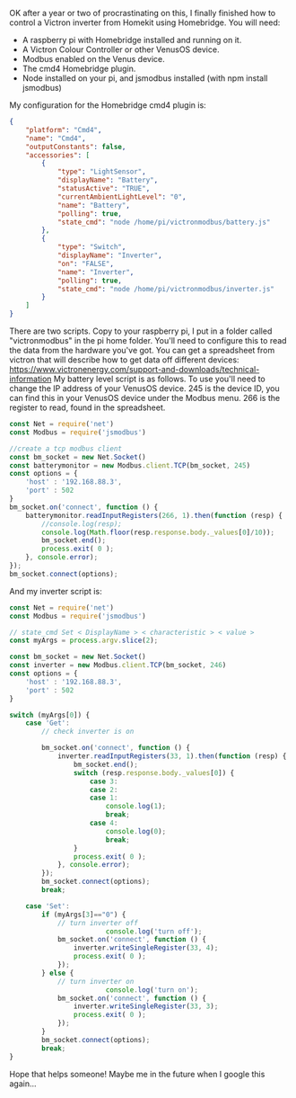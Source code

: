 OK after a year or two of procrastinating on this, I finally finished how to control a Victron inverter from Homekit using Homebridge.
You will need:

- A raspberry pi with Homebridge installed and running on it.
- A Victron Colour Controller or other VenusOS device.
- Modbus enabled on the Venus device.
- The cmd4 Homebridge plugin.
- Node installed on your pi, and jsmodbus installed (with npm install jsmodbus)

My configuration for the Homebridge cmd4 plugin is:

```JSON
{
    "platform": "Cmd4",
    "name": "Cmd4",
    "outputConstants": false,
    "accessories": [
        {
            "type": "LightSensor",
            "displayName": "Battery",
            "statusActive": "TRUE",
            "currentAmbientLightLevel": "0",
            "name": "Battery",
            "polling": true,
            "state_cmd": "node /home/pi/victronmodbus/battery.js"
        },
        {
            "type": "Switch",
            "displayName": "Inverter",
            "on": "FALSE",
            "name": "Inverter",
            "polling": true,
            "state_cmd": "node /home/pi/victronmodbus/inverter.js"
        }
    ]
}
```

There are two scripts. Copy to your raspberry pi, I put in a folder called "victronmodbus" in the pi home folder. You'll need to configure this to read the data from the hardware you've got. You can get a spreadsheet from victron that will describe how to get data off different devices: https://www.victronenergy.com/support-and-downloads/technical-information
My battery level script is as follows.
To use you'll need to change the IP address of your VenusOS device. 245 is the device ID, you can find this in your VenusOS device under the Modbus menu. 266 is the register to read, found in the spreadsheet.

```Javascript
const Net = require('net')
const Modbus = require('jsmodbus')

//create a tcp modbus client
const bm_socket = new Net.Socket()
const batterymonitor = new Modbus.client.TCP(bm_socket, 245)
const options = {
	'host' : '192.168.88.3',
	'port' : 502
}
bm_socket.on('connect', function () {
	batterymonitor.readInputRegisters(266, 1).then(function (resp) {
		//console.log(resp);
		console.log(Math.floor(resp.response.body._values[0]/10));
		bm_socket.end();
		process.exit( 0 );
	}, console.error);
});
bm_socket.connect(options);
```


And my inverter script is:


```Javascript
const Net = require('net')
const Modbus = require('jsmodbus')

// state_cmd Set < DisplayName > < characteristic > < value >
const myArgs = process.argv.slice(2);

const bm_socket = new Net.Socket()
const inverter = new Modbus.client.TCP(bm_socket, 246)
const options = {
	'host' : '192.168.88.3',
	'port' : 502
}

switch (myArgs[0]) {
	case 'Get':
		// check inverter is on

		bm_socket.on('connect', function () {
			inverter.readInputRegisters(33, 1).then(function (resp) {
				bm_socket.end();
				switch (resp.response.body._values[0]) {
					case 3: 
					case 2: 
					case 1:
						console.log(1); 
						break;
					case 4:
						console.log(0); 
						break;
				}
				process.exit( 0 );
			}, console.error);
		});
		bm_socket.connect(options);
		break;

	case 'Set':
		if (myArgs[3]=="0") {
			// turn inverter off
						console.log('turn off'); 
			bm_socket.on('connect', function () {
				inverter.writeSingleRegister(33, 4);
				process.exit( 0 );
			});
		} else {
			// turn inverter on
						console.log('turn on'); 
			bm_socket.on('connect', function () {
				inverter.writeSingleRegister(33, 3);
				process.exit( 0 );
			});
		}
		bm_socket.connect(options);
		break;
}
```


Hope that helps someone! Maybe me in the future when I google this again...
